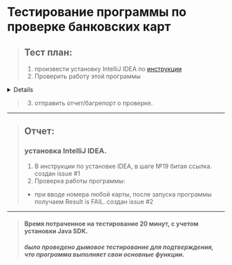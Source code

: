 # Тестирование программы по проверке банковских карт

> ## **Тест план:**
 >1. произвести установку IntelliJ IDEA по [инструкции](https://github.com/netology-code/javaqa-homeworks/blob/master/intro/idea.md "нажмите для перехода")
 >1. Проверить работу этой программы
>
<details>

```java
public class Main {
  public static void main(String[] args) {
    // TODO: подставлять номер карты нужно сюда между двойными кавычками, без пробелов
    String number = "5351719427810741";
    System.out.println(String.format("Result is %s", isValidCardNumber(number) ? "OK" : "FAIL"));
  }

  public static boolean isValidCardNumber(String number) {
    if (number == null) {
      return false;
    }

    if (number.length() != 16) {
      return false;
    }

    long result = 0;
    for (int i = 0; i < number.length(); i++) {
      int digit;
      try {
        digit = Integer.parseInt(number.charAt(i) + "");
      } catch (NumberFormatException e) {
        return false;
      }

      if (i % 2 == 0) {
        digit *= 2;
        if (digit > 9) {
          digit -= 9;
        }
      }
      result += digit;
    }

    return (result != 0) && (result % 10 == 0);
     }
    }
```

</details>

> 3. отправить отчет/багрепорт о проверке.

***

> ## **Отчет:**
>
> ### установка IntelliJ IDEA. 
>1. В инструкции по установке IDEA, в шаге №19 битая ссылка. создан issue #1
>1. Проверка работы программы: 
>
>- при вводе номера любой карты, после запуска программы получаем Result is FAIL. создан issue #2

***

>#### Время потраченное на тестирование 20 минут, с учетом установки Java SDK.
>
>##### было проведено дымовое тестирование для подтверждения, что программа выполняет свои основные функции. 